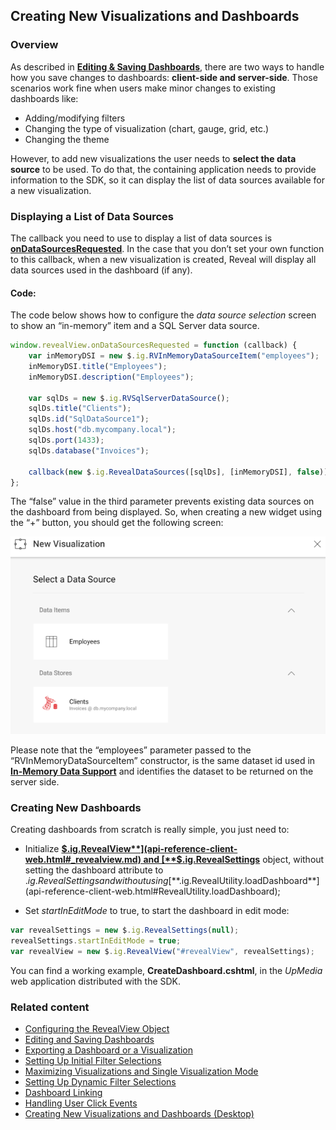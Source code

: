 ## Creating New Visualizations and Dashboards

### Overview

As described in [**Editing & Saving
Dashboards**](editing-saving-dashboards-client-web.md), there are two ways
to handle how you save changes to dashboards: **client-side and
server-side**. Those scenarios work fine when users make minor changes
to existing dashboards like:

  - Adding/modifying filters
  - Changing the type of visualization (chart, gauge, grid, etc.)
  - Changing the theme

However, to add new visualizations the user needs to **select the data source** to be used. To do that, the containing application needs to provide information to the SDK, so it can display the list of data sources available for a new visualization.

### Displaying a List of Data Sources

The callback you need to use to display a list of data sources is
[**onDataSourcesRequested**](api-reference-client-web.html#RevealView+onDataSourcesRequested).
In the case that you don’t set your own function to this callback, when a new visualization is created, Reveal will display all data sources used in the dashboard (if any).

#### Code:

The code below shows how to configure the *data source selection* screen to show an “in-memory” item and a SQL Server data source.

``` js
window.revealView.onDataSourcesRequested = function (callback) {
    var inMemoryDSI = new $.ig.RVInMemoryDataSourceItem("employees");
    inMemoryDSI.title("Employees");
    inMemoryDSI.description("Employees");

    var sqlDs = new $.ig.RVSqlServerDataSource();
    sqlDs.title("Clients");
    sqlDs.id("SqlDataSource1");
    sqlDs.host("db.mycompany.local");
    sqlDs.port(1433);
    sqlDs.database("Invoices");

    callback(new $.ig.RevealDataSources([sqlDs], [inMemoryDSI], false));
};
```

The “false” value in the third parameter prevents existing data sources on the dashboard from being displayed. So, when creating a new widget using the “+” button, you should get the following screen:

![displayingDataSources\_web](images/displayingDataSources_web.png)

Please note that the “employees” parameter passed to the “RVInMemoryDataSourceItem” constructor, is the same dataset id used in [**In-Memory Data Support**](in-memory-data-server-web.md) and identifies the dataset to be returned on the server side.

### Creating New Dashboards

Creating dashboards from scratch is really simple, you just need to:

  - Initialize [**$.ig.RevealView**](api-reference-client-web.html#_revealview.md) and [**$.ig.RevealSettings**](api-reference-client-web.html#_revealsettings.md) object, without setting the dashboard attribute to $.ig.RevealSettings and without using [**$.ig.RevealUtility.loadDashboard**](api-reference-client-web.html#RevealUtility.loadDashboard);

  - Set *startInEditMode* to true, to start the dashboard in edit mode:

<!-- end list -->

``` js
var revealSettings = new $.ig.RevealSettings(null);
revealSettings.startInEditMode = true;
var revealView = new $.ig.RevealView("#revealView", revealSettings);
```

You can find a working example, **CreateDashboard.cshtml**, in the
*UpMedia* web application distributed with the SDK.

### Related content

  - [Configuring the RevealView Object](configuring-revealview-client-web.md)
  - [Editing and Saving Dashboards](editing-saving-dashboards-client-web.md)
  - [Exporting a Dashboard or a Visualization](exporting-dashboard-visualization-web.md)
  - [Setting Up Initial Filter Selections](setting-initial-filters-client-web.md)
  - [Maximizing Visualizations and Single Visualization Mode](maximizing-visualizations-client-web.md)
  - [Setting Up Dynamic Filter Selections](setting-dynamic-filters-client-web.md)
  - [Dashboard Linking](dashboard-linking-client-web.md)
  - [Handling User Click Events](handling-click-events-client-web.md)
  - [Creating New Visualizations and Dashboards (Desktop)](../../desktop-sdk/using-the-desktop-sdk/creating-visualizations-dashboards-desktop.md)
